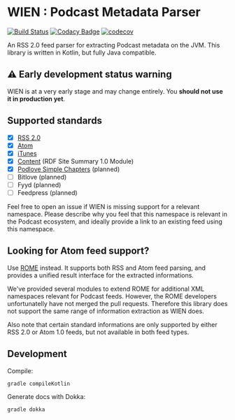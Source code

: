 # WIEN : Podcast Metadata Parser

[![Build Status](https://travis-ci.org/mpgirro/wien.svg?branch=master)](https://travis-ci.org/mpgirro/wien)
[![Codacy Badge](https://api.codacy.com/project/badge/Grade/66d3c5df2fbf4c9aaabe66e52a847cdd)](https://www.codacy.com/app/mpgirro/wien?utm_source=github.com&amp;utm_medium=referral&amp;utm_content=mpgirro/wien&amp;utm_campaign=Badge_Grade)
[![codecov](https://codecov.io/gh/mpgirro/wien/branch/master/graph/badge.svg)](https://codecov.io/gh/mpgirro/wien)

An RSS 2.0 feed parser for extracting Podcast metadata on the JVM. This library is written in Kotlin, but fully Java compatible.

## ⚠️ Early development status warning

WIEN is at a very early stage and may change entirely. You __should not use it in production yet__.

## Supported standards

  - [x] [RSS 2.0](http://www.rssboard.org/rss-2-0)
  - [x] [Atom](https://tools.ietf.org/html/rfc4287)
  - [x] [iTunes](https://help.apple.com/itc/podcasts_connect/#/itcb54353390)
  - [x] [Content](http://web.resource.org/rss/1.0/modules/content/) (RDF Site Summary 1.0 Module)
  - [x] [Podlove Simple Chapters](https://podlove.org/simple-chapters/) (planned)
  - [ ] Bitlove (planned)
  - [ ] Fyyd (planned)
  - [ ] Feedpress (planned)

Feel free to open an issue if WIEN is missing support for a relevant namespace. Please describe why you feel that this namespace is relevant in the Podcast ecosystem, and ideally provide a link to an existing feed using this namespace.

## Looking for Atom feed support?

Use [ROME](https://github.com/rometools/rome) instead. It supports both RSS and Atom feed parsing, and provides a unified result interface for the extracted informations. 

We've provided several modules to extend ROME for additional XML namespaces relevant for Podcast feeds. However, the ROME developers unfortunatelly have not merged the pull requests. Therefore this library does not support the same range of information extraction as WIEN does. 

Also note that certain standard informations are only supported by either RSS 2.0 or Atom 1.0 feeds, but not available in both feed types.

## Development

Compile:

    gradle compileKotlin
    
Generate docs with Dokka:

    gradle dokka
